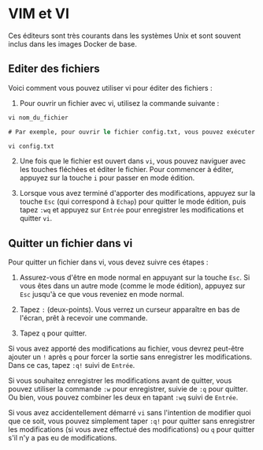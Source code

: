 # VIM et VI

Ces éditeurs sont très courants dans les systèmes Unix et sont souvent inclus dans les images Docker de base.

## Editer des fichiers 

Voici comment vous pouvez utiliser vi pour éditer des fichiers : 

1) Pour ouvrir un fichier avec vi, utilisez la commande suivante :
```ps
vi nom_du_fichier

# Par exemple, pour ouvrir le fichier config.txt, vous pouvez exécuter :

vi config.txt
```

2) Une fois que le fichier est ouvert dans `vi`, vous pouvez naviguer avec les touches fléchées et éditer le fichier. Pour commencer à éditer, appuyez sur la touche `i` pour passer en mode édition.

3) Lorsque vous avez terminé d'apporter des modifications, appuyez sur la touche `Esc` (qui correspond à `Echap`) pour quitter le mode édition, puis tapez `:wq` et appuyez sur `Entrée` pour enregistrer les modifications et quitter `vi`.

## Quitter un fichier dans vi

Pour quitter un fichier dans vi, vous devez suivre ces étapes :

1) Assurez-vous d'être en mode normal en appuyant sur la touche `Esc`. Si vous êtes dans un autre mode (comme le mode édition), appuyez sur `Esc` jusqu'à ce que vous reveniez en mode normal.

2) Tapez `:` (deux-points). Vous verrez un curseur apparaître en bas de l'écran, prêt à recevoir une commande.

3) Tapez `q` pour quitter.

Si vous avez apporté des modifications au fichier, vous devrez peut-être ajouter un `!` après `q` pour forcer la sortie sans enregistrer les modifications. Dans ce cas, tapez `:q!` suivi de `Entrée`.

Si vous souhaitez enregistrer les modifications avant de quitter, vous pouvez utiliser la commande `:w` pour enregistrer, suivie de `:q` pour quitter. Ou bien, vous pouvez combiner les deux en tapant `:wq` suivi de `Entrée`.

Si vous avez accidentellement démarré `vi` sans l'intention de modifier quoi que ce soit, vous pouvez simplement taper `:q!` pour quitter sans enregistrer les modifications (si vous avez effectué des modifications) ou `q` pour quitter s'il n'y a pas eu de modifications.